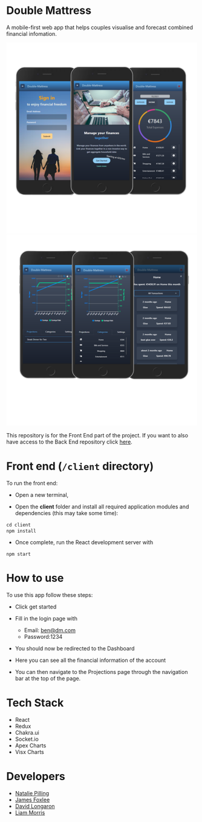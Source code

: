 # Double Mattress

A mobile-first web app that helps couples visualise and forecast combined financial infomation.

<p align="center">
  <img src="DM IMG 1.png" />
  <img src="DM IMG 2.png" />
</p>


This repository is for the Front End part of the project. If you want to also have access to the Back End repository click [here](https://github.com/pillllo/double-mattress-server#readme "Server Readme link").


# Front end (`/client` directory)

To run the front end:

* Open a new terminal,

* Open the **client** folder and install all required application modules and dependencies (this may take some time):

```
cd client
npm install
```
* Once complete, run the React development server with

```
npm start
```
# How to use

To use this app follow these steps:

* Click get started

* Fill in the login page with 
  - Email: ben@dm.com 
  - Password:1234 

* You should now be redirected to the Dashboard

* Here you can see all the financial information of the account

* You can then navigate to the Projections page through the navigation bar at the top of the page.

# Tech Stack

- React 
- Redux 
- Chakra.ui 
- Socket.io 
- Apex Charts 
- Visx Charts


# Developers

- [Natalie Pilling](https://github.com/pillllo "Natalie Pilling")
- [James Foxlee](https://github.com/cortexlock "James Foxlee")
- [David Longaron](https://github.com/MrDfu "David Longaron")
- [Liam Morris](https://github.com/Aothe "Liam Morris")

